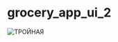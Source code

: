 # grocery_app_ui_2

![ТРОЙНАЯ](https://user-images.githubusercontent.com/115084566/227801270-0abd1608-9819-44f3-94ed-6e56251c2f43.png)
